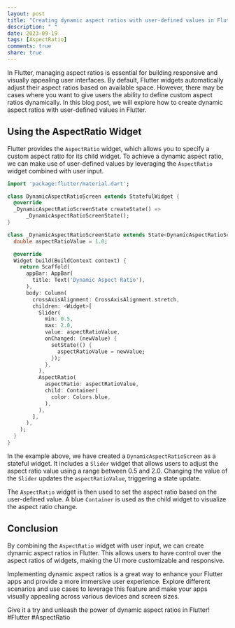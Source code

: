 ```yaml
---
layout: post
title: "Creating dynamic aspect ratios with user-defined values in Flutter"
description: " "
date: 2023-09-19
tags: [AspectRatio]
comments: true
share: true
---
```


In Flutter, managing aspect ratios is essential for building responsive and visually appealing user interfaces. By default, Flutter widgets automatically adjust their aspect ratios based on available space. However, there may be cases where you want to give users the ability to define custom aspect ratios dynamically. In this blog post, we will explore how to create dynamic aspect ratios with user-defined values in Flutter.

## Using the AspectRatio Widget

Flutter provides the `AspectRatio` widget, which allows you to specify a custom aspect ratio for its child widget. To achieve a dynamic aspect ratio, we can make use of user-defined values by leveraging the `AspectRatio` widget combined with user input.

```dart
import 'package:flutter/material.dart';

class DynamicAspectRatioScreen extends StatefulWidget {
  @override
  _DynamicAspectRatioScreenState createState() =>
      _DynamicAspectRatioScreenState();
}

class _DynamicAspectRatioScreenState extends State<DynamicAspectRatioScreen> {
  double aspectRatioValue = 1.0;

  @override
  Widget build(BuildContext context) {
    return Scaffold(
      appBar: AppBar(
        title: Text('Dynamic Aspect Ratio'),
      ),
      body: Column(
        crossAxisAlignment: CrossAxisAlignment.stretch,
        children: <Widget>[
          Slider(
            min: 0.5,
            max: 2.0,
            value: aspectRatioValue,
            onChanged: (newValue) {
              setState(() {
                aspectRatioValue = newValue;
              });
            },
          ),
          AspectRatio(
            aspectRatio: aspectRatioValue,
            child: Container(
              color: Colors.blue,
            ),
          ),
        ],
      ),
    );
  }
}
```

In the example above, we have created a `DynamicAspectRatioScreen` as a stateful widget. It includes a `Slider` widget that allows users to adjust the aspect ratio value using a range between 0.5 and 2.0. Changing the value of the `Slider` updates the `aspectRatioValue`, triggering a state update.

The `AspectRatio` widget is then used to set the aspect ratio based on the user-defined value. A blue `Container` is used as the child widget to visualize the aspect ratio change.

## Conclusion

By combining the `AspectRatio` widget with user input, we can create dynamic aspect ratios in Flutter. This allows users to have control over the aspect ratios of widgets, making the UI more customizable and responsive.

Implementing dynamic aspect ratios is a great way to enhance your Flutter apps and provide a more immersive user experience. Explore different scenarios and use cases to leverage this feature and make your apps visually appealing across various devices and screen sizes.

Give it a try and unleash the power of dynamic aspect ratios in Flutter! #Flutter #AspectRatio